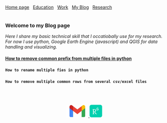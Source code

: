 [Home page](./README.md)&nbsp;&nbsp;&nbsp;[Education](./education.md)&nbsp;&nbsp;&nbsp;[Work](./Work.md)&nbsp;&nbsp;&nbsp;[My Blog](./My_Blog.md)&nbsp;&nbsp;&nbsp;[Research](./research.md)
<br>
<br>
### Welcome to my Blog page

_Here I share my basic technical skill that I occatiobally use for my research. For now I use python, Google Earth Engine (javascript) and QGIS for data handling and visualizing._

#### [How to remove common prefix from multiple files in python](./common_prefix.md)
#### `How to rename multiple fies in python`
#### `How to remove multiple common rows from several csv/excel files`



<br />
<br />
<p align="center">
  <a href="mailto:marjinahaque64@gmail.com">
    <img width="70px" src="./images/email_icon.jpg"/>
  </a>
  
  <a href="https://www.researchgate.net/profile/Marjena-Beantha-Haque">
    <img width="40px" src="./images/researchgate_icon.png"/>
  </a>
</p>

